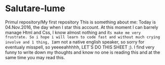 # Salutare-lume
Primul repository/My first repository
This is something about me:
Today is 04.Nov.2016, the day when I star this account. At this moment I can barrely manage Html and Css, I know almost nothing and it`s make me very frustrate. So i hope i will learn to code fast and without much crying involve and 1 thing, I`am not a native english speaker, so sorry for eventualy misspell, so yeeeeahhhhh, LET`S DO THIS SHEET ;). 
I find very funny to write down my thoughts and know no one is reading this and at the same time you may read this.
